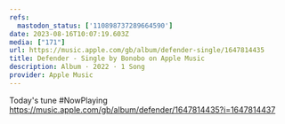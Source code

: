 ```yaml
---
refs:
  mastodon_status: ['110898737289664590']
date: 2023-08-16T10:07:19.603Z
media: ["171"]
url: https://music.apple.com/gb/album/defender-single/1647814435
title: Defender - Single by Bonobo on Apple Music
description: Album · 2022 · 1 Song
provider: Apple Music
---
```


Today's tune #NowPlaying https://music.apple.com/gb/album/defender/1647814435?i=1647814437
